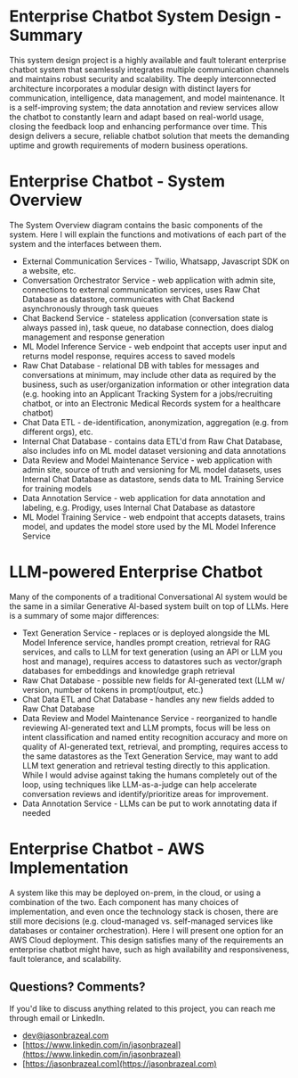 # Enterprise Chatbot System Design - Summary

This system design project is a highly available and fault tolerant enterprise chatbot system that seamlessly integrates multiple communication channels and maintains robust security and scalability. The deeply interconnected architecture incorporates a modular design with distinct layers for communication, intelligence, data management, and model maintenance. It is a self-improving system; the data annotation and review services allow the chatbot to constantly learn and adapt based on real-world usage, closing the feedback loop and enhancing performance over time. This design delivers a secure, reliable chatbot solution that meets the demanding uptime and growth requirements of modern business operations.

# Enterprise Chatbot - System Overview

The System Overview diagram contains the basic components of the system. Here I will explain the functions and motivations of each part of the system and the interfaces between them.

* External Communication Services - Twilio, Whatsapp, Javascript SDK on a website, etc.
* Conversation Orchestrator Service - web application with admin site, connections to external communication services, uses Raw Chat Database as datastore, communicates with Chat Backend asynchronously through task queues
* Chat Backend Service - stateless application (conversation state is always passed in), task queue, no database connection, does dialog management and response generation
* ML Model Inference Service - web endpoint that accepts user input and returns model response, requires access to saved models
* Raw Chat Database - relational DB with tables for messages and conversations at minimum, may include other data as required by the business, such as user/organization information or other integration data (e.g. hooking into an Applicant Tracking System for a jobs/recruiting chatbot, or into an Electronic Medical Records system for a healthcare chatbot)
* Chat Data ETL - de-identification, anonymization, aggregation (e.g. from different orgs), etc.
* Internal Chat Database - contains data ETL'd from Raw Chat Database, also includes info on ML model dataset versioning and data annotations
* Data Review and Model Maintenance Service - web application with admin site, source of truth and versioning for ML model datasets, uses Internal Chat Database as datastore, sends data to ML Training Service for training models
* Data Annotation Service - web application for data annotation and labeling, e.g. Prodigy, uses Internal Chat Database as datastore
* ML Model Training Service - web endpoint that accepts datasets, trains model, and updates the model store used by the ML Model Inference Service

# LLM-powered Enterprise Chatbot

Many of the components of a traditional Conversational AI system would be the same in a similar Generative AI-based system built on top of LLMs. Here is a summary of some major differences:

* Text Generation Service - replaces or is deployed alongside the ML Model Inference service, handles prompt creation, retrieval for RAG services, and calls to LLM for text generation (using an API or LLM you host and manage), requires access to datastores such as vector/graph databases for embeddings and knowledge graph retrieval
* Raw Chat Database - possible new fields for AI-generated text (LLM w/ version, number of tokens in prompt/output, etc.)
* Chat Data ETL and Chat Database - handles any new fields added to Raw Chat Database
* Data Review and Model Maintenance Service - reorganized to handle reviewing AI-generated text and LLM prompts, focus will be less on intent classification and named entity recognition accuracy and more on quality of AI-generated text, retrieval, and prompting, requires access to the same datastores as the Text Generation Service, may want to add LLM text generation and retrieval testing directly to this application. While I would advise against taking the humans completely out of the loop, using techniques like LLM-as-a-judge can help accelerate conversation reviews and identify/prioritize areas for improvement.
* Data Annotation Service - LLMs can be put to work annotating data if needed

# Enterprise Chatbot - AWS Implementation

A system like this may be deployed on-prem, in the cloud, or using a combination of the two. Each component has many choices of implementation, and even once the technology stack is chosen, there are still more decisions (e.g. cloud-managed vs. self-managed services like databases or container orchestration). Here I will present one option for an AWS Cloud deployment. This design satisfies many of the requirements an enterprise chatbot might have, such as high availability and responsiveness, fault tolerance, and scalability.

## Questions? Comments?

If you'd like to discuss anything related to this project, you can reach me through email or LinkedIn.

* [dev@jasonbrazeal.com](mailto:dev@jasonbrazeal.com)
* [https://www.linkedin.com/in/jasonbrazeal](https://www.linkedin.com/in/jasonbrazeal)
* [https://jasonbrazeal.com](https://jasonbrazeal.com)
